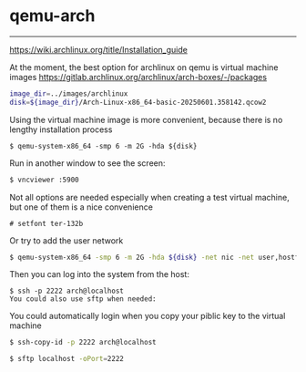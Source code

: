 # qemu-arch

---

https://wiki.archlinux.org/title/Installation_guide

At the moment, the best option for archlinux on qemu is virtual machine images https://gitlab.archlinux.org/archlinux/arch-boxes/-/packages


```bash
image_dir=../images/archlinux
disk=${image_dir}/Arch-Linux-x86_64-basic-20250601.358142.qcow2
```

Using the virtual machine image is more convenient, because there is no lengthy installation process
```
$ qemu-system-x86_64 -smp 6 -m 2G -hda ${disk}
```
Run in another window to see the screen:



```bash
$ vncviewer :5900
```

Not all options are needed especially when creating a test virtual machine, but one of them is a nice convenience
```
# setfont ter-132b
```


Or try to add the user network

```bash
$ qemu-system-x86_64 -smp 6 -m 2G -hda ${disk} -net nic -net user,hostfwd=tcp::2222-:22
```
Then you can log into the system from the host:

```
$ ssh -p 2222 arch@localhost
You could also use sftp when needed:
```
You could automatically login when you copy your piblic key to the virtual machine
```bash
$ ssh-copy-id -p 2222 arch@localhost
```

```bash
$ sftp localhost -oPort=2222
```


